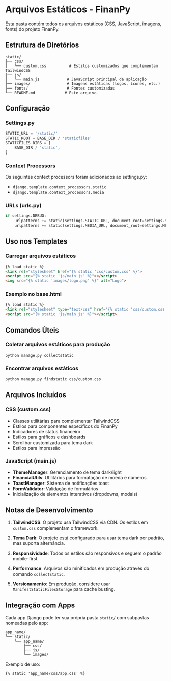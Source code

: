 # Arquivos Estáticos - FinanPy

Esta pasta contém todos os arquivos estáticos (CSS, JavaScript, imagens, fonts) do projeto FinanPy.

## Estrutura de Diretórios

```
static/
├── css/
│   └── custom.css          # Estilos customizados que complementam TailwindCSS
├── js/
│   └── main.js            # JavaScript principal da aplicação
├── images/                # Imagens estáticas (logos, ícones, etc.)
├── fonts/                 # Fontes customizadas
└── README.md             # Este arquivo
```

## Configuração

### Settings.py
```python
STATIC_URL = '/static/'
STATIC_ROOT = BASE_DIR / 'staticfiles'
STATICFILES_DIRS = [
    BASE_DIR / 'static',
]
```

### Context Processors
Os seguintes context processors foram adicionados ao settings.py:
- `django.template.context_processors.static`
- `django.template.context_processors.media`

### URLs (urls.py)
```python
if settings.DEBUG:
    urlpatterns += static(settings.STATIC_URL, document_root=settings.STATIC_ROOT)
    urlpatterns += static(settings.MEDIA_URL, document_root=settings.MEDIA_ROOT)
```

## Uso nos Templates

### Carregar arquivos estáticos
```html
{% load static %}
<link rel="stylesheet" href="{% static 'css/custom.css' %}">
<script src="{% static 'js/main.js' %}"></script>
<img src="{% static 'images/logo.png' %}" alt="Logo">
```

### Exemplo no base.html
```html
{% load static %}
<link rel="stylesheet" type="text/css" href="{% static 'css/custom.css' %}">
<script src="{% static 'js/main.js' %}"></script>
```

## Comandos Úteis

### Coletar arquivos estáticos para produção
```bash
python manage.py collectstatic
```

### Encontrar arquivos estáticos
```bash
python manage.py findstatic css/custom.css
```

## Arquivos Incluídos

### CSS (custom.css)
- Classes utilitárias para complementar TailwindCSS
- Estilos para componentes específicos do FinanPy
- Indicadores de status financeiro
- Estilos para gráficos e dashboards
- Scrollbar customizada para tema dark
- Estilos para impressão

### JavaScript (main.js)
- **ThemeManager**: Gerenciamento de tema dark/light
- **FinancialUtils**: Utilitários para formatação de moeda e números
- **ToastManager**: Sistema de notificações toast
- **FormValidator**: Validação de formulários
- Inicialização de elementos interativos (dropdowns, modais)

## Notas de Desenvolvimento

1. **TailwindCSS**: O projeto usa TailwindCSS via CDN. Os estilos em `custom.css` complementam o framework.

2. **Tema Dark**: O projeto está configurado para usar tema dark por padrão, mas suporta alternância.

3. **Responsividade**: Todos os estilos são responsivos e seguem o padrão mobile-first.

4. **Performance**: Arquivos são minificados em produção através do comando `collectstatic`.

5. **Versionamento**: Em produção, considere usar `ManifestStaticFilesStorage` para cache busting.

## Integração com Apps

Cada app Django pode ter sua própria pasta `static/` com subpastas nomeadas pelo app:
```
app_name/
└── static/
    └── app_name/
        ├── css/
        ├── js/
        └── images/
```

Exemplo de uso:
```html
{% static 'app_name/css/app.css' %}
```